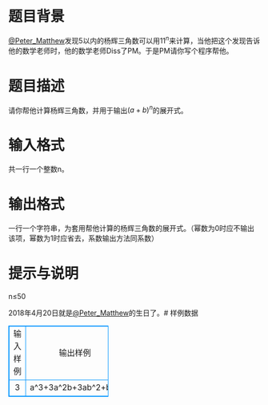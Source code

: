 # 题目背景
[@Peter_Matthew](https://www.luogu.org/space/show?uid=59593)发现5以内的杨辉三角数可以用$11^n$来计算，当他把这个发现告诉他的数学老师时，他的数学老师Diss了PM。于是PM请你写个程序帮他。
# 题目描述
请你帮他计算杨辉三角数，并用于输出$(a+b)^n$的展开式。
# 输入格式
共一行一个整数n。
# 输出格式
一行一个字符串，为套用帮他计算的杨辉三角数的展开式。（幂数为0时应不输出该项，幂数为1时应省去，系数输出方法同系数）
# 提示与说明
n$\leq$50

2018年4月20日就是[@Peter_Matthew](https://www.luogu.org/space/show?uid=59593)的生日了。# 样例数据
<style>
        table,table tr th, table tr td { border:1px solid #0094ff; }
        table { width: 200px; min-height: 25px; line-height: 25px; text-align: center; border-collapse: collapse;}   
    </style>
<table>
	<tr>
		<td>输入样例</td>
		<td>输出样例</td>
	</tr>
<tr><td>3</td><td>a^3+3a^2b+3ab^2+b^3</td></tr></table>
